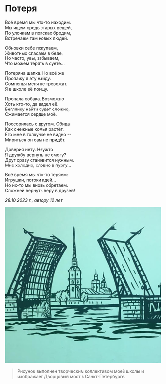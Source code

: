 # Потеря

Всё время мы что-то находим.  
Мы ищем средь старых вещей,  
По улочкам в поисках бродим,  
Встречаем там новых людей.

Обновки себе покупаем,  
Животных спасаем в беде,  
Но часто, увы, забываем,  
Что можем терять в суете...

Потеряна шапка. Но всё же  
Пропажу я эту найду.  
Сомненья меня не тревожат.  
Я в школе её поищу.

Пропала собака. Возможно  
Хоть кто-то, да видел её.  
Беглянку найти будет сложно,  
Сжимается сердце моё.

Поссорилась с другом. Обида  
Как снежные комья растёт.  
Его мне в толкучке не видно --  
Мириться он сам не придёт.

Доверия нету. Неужто  
Я дружбу вернуть не смогу?  
Друг сразу становится нужным.  
Мне холодно, словно в пургу...

Всё время мы что-то теряем:  
Игрушки, потоки идей...  
Но их-то мы вновь обретаем.  
Сложней вернуть веру в друзей!

*28.10.2023 г., автору 12 лет*

![Расходящиеся мосты](../images/diverging-bridges.jpg)

> Рисунок выполнен творческим коллективом моей школы и изображает Дворцовый мост в Санкт-Петербурге.